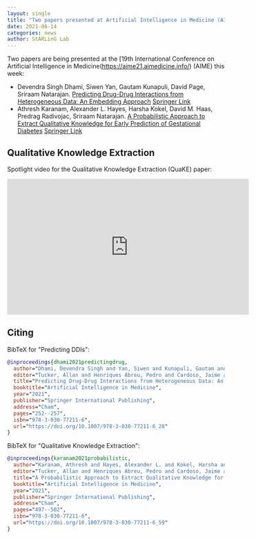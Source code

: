```yaml
---
layout: single
title: "Two papers presented at Artificial Intelligence in Medicine (AIME) Conference"
date: 2021-06-14
categories: news
author: StARLinG Lab
---
```


Two papers are being presented at the [19th International Conference on Artificial Intelligence in Medicine(https://aime21.aimedicine.info/)
(AIME) this week:

- Devendra Singh Dhami, Siwen Yan, Gautam Kunapuli, David Page, Sriraam Natarajan. [Predicting Drug-Drug Interactions from Heterogeneous Data: An Embedding Approach](https://starling.utdallas.edu/assets/pdfs/AIME21_DDI_Dev.pdf) [Springer Link](https://link.springer.com/chapter/10.1007/978-3-030-77211-6_28)
- Athresh Karanam, Alexander L. Hayes, Harsha Kokel, David M. Haas, Predrag Radivojac, Sriraam Natarajan. [A Probabilistic Approach to Extract Qualitative Knowledge for Early Prediction of Gestational Diabetes](https://starling.utdallas.edu/papers/QuaKE/) [Springer Link](https://link.springer.com/chapter/10.1007/978-3-030-77211-6_59)

## Qualitative Knowledge Extraction

Spotlight video for the Qualitative Knowledge Extraction (QuaKE) paper:

<iframe width="560" height="315" src="http://www.youtube.com/embed/-jsgV9vfwak?showinfo=0" frameborder="0" allowfullscreen> </iframe>

## Citing

BibTeX for "Predicting DDIs":

```bibtex
@inproceedings{dhami2021predictingdrug,
  author="Dhami, Devendra Singh and Yan, Siwen and Kunapuli, Gautam and Page, David and Natarajan, Sriraam",
  editor="Tucker, Allan and Henriques Abreu, Pedro and Cardoso, Jaime and Pereira Rodrigues, Pedro and Ria{\~{n}}o, David",
  title="Predicting Drug-Drug Interactions from Heterogeneous Data: An Embedding Approach",
  booktitle="Artificial Intelligence in Medicine",
  year="2021",
  publisher="Springer International Publishing",
  address="Cham",
  pages="252--257",
  isbn="978-3-030-77211-6",
  url="https://doi.org/10.1007/978-3-030-77211-6_28"
}
```

BibTeX for "Qualitative Knowledge Extraction":

```bibtex
@inproceedings{karanam2021probabilistic,
  author="Karanam, Athresh and Hayes, Alexander L. and Kokel, Harsha and Haas, David M. and Radivojac, Predrag and Natarajan, Sriraam",
  editor="Tucker, Allan and Henriques Abreu, Pedro and Cardoso, Jaime and Pereira Rodrigues, Pedro and Ria{\~{n}}o, David",
  title="A Probabilistic Approach to Extract Qualitative Knowledge for Early Prediction of Gestational Diabetes",
  booktitle="Artificial Intelligence in Medicine",
  year="2021",
  publisher="Springer International Publishing",
  address="Cham",
  pages="497--502",
  isbn="978-3-030-77211-6",
  url="https://doi.org/10.1007/978-3-030-77211-6_59"
}
```
